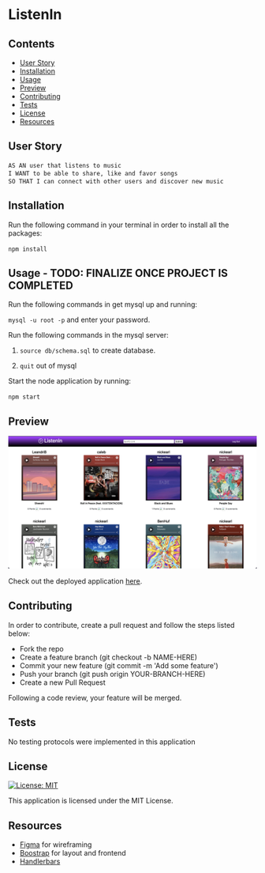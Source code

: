 
# ListenIn

## Contents

- [User Story](#user_story)
- [Installation](#installation)
- [Usage](#usage)
- [Preview](#preview)
- [Contributing](#contributing)
- [Tests](#tests)
- [License](#license)
- [Resources](#resources)

## User Story

````
AS AN user that listens to music
I WANT to be able to share, like and favor songs
SO THAT I can connect with other users and discover new music
````

## Installation

Run the following command in your terminal in order to install all the packages:

`npm install`

## Usage - TODO: FINALIZE ONCE PROJECT IS COMPLETED

Run the following commands in get mysql up and running: 

`mysql -u root -p` and enter your password.

Run the following commands in the mysql server: 

1. `source db/schema.sql` to create database.

2. `quit` out of mysql

Start the node application by running: 

`npm start`

## Preview

![Preview](./public/images/preview.png)

Check out the deployed application [here](https://listeninlistenin.herokuapp.com/).

## Contributing

In order to contribute, create a pull request and follow the steps listed below:

- Fork the repo
- Create a feature branch (git checkout -b NAME-HERE)
- Commit your new feature (git commit -m 'Add some feature')
- Push your branch (git push origin YOUR-BRANCH-HERE)
- Create a new Pull Request

Following a code review, your feature will be merged.

## Tests

No testing protocols were implemented in this application

## License

[![License: MIT](https://img.shields.io/badge/License-MIT-yellow.svg)](https://opensource.org/licenses/MIT)

This application is licensed under the MIT License.

## Resources

* [Figma](https://www.figma.com/files/recent?fuid=1126665366795630568) for wireframing
* [Boostrap](https://getbootstrap.com/) for layout and frontend
* [Handlerbars](https://www.npmjs.com/package/express-handlebars)